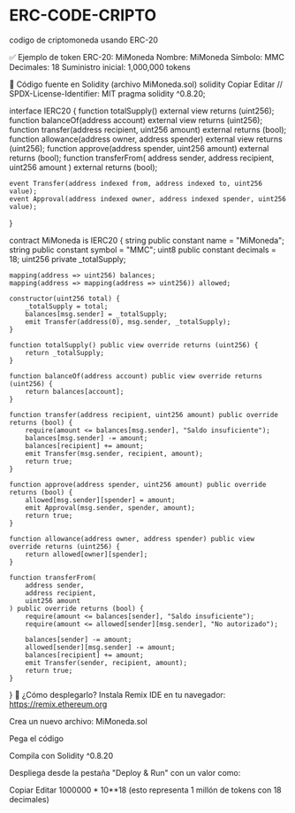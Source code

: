# ERC-CODE-CRIPTO
codigo de criptomoneda usando ERC-20 

✅ Ejemplo de token ERC-20: MiMoneda
Nombre: MiMoneda
Símbolo: MMC
Decimales: 18
Suministro inicial: 1,000,000 tokens

🧾 Código fuente en Solidity (archivo MiMoneda.sol)
solidity
Copiar
Editar
// SPDX-License-Identifier: MIT
pragma solidity ^0.8.20;

interface IERC20 {
    function totalSupply() external view returns (uint256);
    function balanceOf(address account) external view returns (uint256);
    function transfer(address recipient, uint256 amount) external returns (bool);
    function allowance(address owner, address spender) external view returns (uint256);
    function approve(address spender, uint256 amount) external returns (bool);
    function transferFrom(
        address sender,
        address recipient,
        uint256 amount
    ) external returns (bool);

    event Transfer(address indexed from, address indexed to, uint256 value);
    event Approval(address indexed owner, address indexed spender, uint256 value);
}

contract MiMoneda is IERC20 {
    string public constant name = "MiMoneda";
    string public constant symbol = "MMC";
    uint8 public constant decimals = 18;
    uint256 private _totalSupply;

    mapping(address => uint256) balances;
    mapping(address => mapping(address => uint256)) allowed;

    constructor(uint256 total) {
        _totalSupply = total;
        balances[msg.sender] = _totalSupply;
        emit Transfer(address(0), msg.sender, _totalSupply);
    }

    function totalSupply() public view override returns (uint256) {
        return _totalSupply;
    }

    function balanceOf(address account) public view override returns (uint256) {
        return balances[account];
    }

    function transfer(address recipient, uint256 amount) public override returns (bool) {
        require(amount <= balances[msg.sender], "Saldo insuficiente");
        balances[msg.sender] -= amount;
        balances[recipient] += amount;
        emit Transfer(msg.sender, recipient, amount);
        return true;
    }

    function approve(address spender, uint256 amount) public override returns (bool) {
        allowed[msg.sender][spender] = amount;
        emit Approval(msg.sender, spender, amount);
        return true;
    }

    function allowance(address owner, address spender) public view override returns (uint256) {
        return allowed[owner][spender];
    }

    function transferFrom(
        address sender,
        address recipient,
        uint256 amount
    ) public override returns (bool) {
        require(amount <= balances[sender], "Saldo insuficiente");
        require(amount <= allowed[sender][msg.sender], "No autorizado");

        balances[sender] -= amount;
        allowed[sender][msg.sender] -= amount;
        balances[recipient] += amount;
        emit Transfer(sender, recipient, amount);
        return true;
    }
}
🚀 ¿Cómo desplegarlo?
Instala Remix IDE en tu navegador: https://remix.ethereum.org

Crea un nuevo archivo: MiMoneda.sol

Pega el código

Compila con Solidity ^0.8.20

Despliega desde la pestaña "Deploy & Run" con un valor como:

Copiar
Editar
1000000 * 10**18
(esto representa 1 millón de tokens con 18 decimales)

